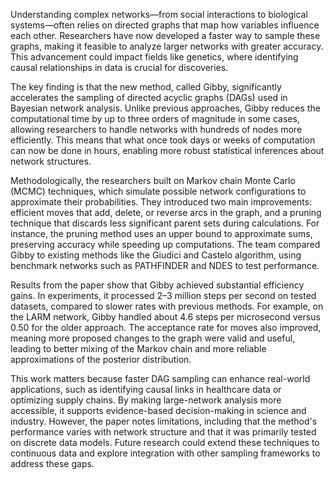 Understanding complex networks—from social interactions to biological systems—often relies on directed graphs that map how variables influence each other. Researchers have now developed a faster way to sample these graphs, making it feasible to analyze larger networks with greater accuracy. This advancement could impact fields like genetics, where identifying causal relationships in data is crucial for discoveries.

The key finding is that the new method, called Gibby, significantly accelerates the sampling of directed acyclic graphs (DAGs) used in Bayesian network analysis. Unlike previous approaches, Gibby reduces the computational time by up to three orders of magnitude in some cases, allowing researchers to handle networks with hundreds of nodes more efficiently. This means that what once took days or weeks of computation can now be done in hours, enabling more robust statistical inferences about network structures.

Methodologically, the researchers built on Markov chain Monte Carlo (MCMC) techniques, which simulate possible network configurations to approximate their probabilities. They introduced two main improvements: efficient moves that add, delete, or reverse arcs in the graph, and a pruning technique that discards less significant parent sets during calculations. For instance, the pruning method uses an upper bound to approximate sums, preserving accuracy while speeding up computations. The team compared Gibby to existing methods like the Giudici and Castelo algorithm, using benchmark networks such as PATHFINDER and NDES to test performance.

Results from the paper show that Gibby achieved substantial efficiency gains. In experiments, it processed 2–3 million steps per second on tested datasets, compared to slower rates with previous methods. For example, on the LARM network, Gibby handled about 4.6 steps per microsecond versus 0.50 for the older approach. The acceptance rate for moves also improved, meaning more proposed changes to the graph were valid and useful, leading to better mixing of the Markov chain and more reliable approximations of the posterior distribution.

This work matters because faster DAG sampling can enhance real-world applications, such as identifying causal links in healthcare data or optimizing supply chains. By making large-network analysis more accessible, it supports evidence-based decision-making in science and industry. However, the paper notes limitations, including that the method's performance varies with network structure and that it was primarily tested on discrete data models. Future research could extend these techniques to continuous data and explore integration with other sampling frameworks to address these gaps.